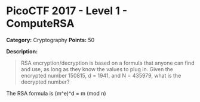 # PicoCTF 2017 - Level 1 - ComputeRSA

**Category:** Cryptography **Points:** 50

**Description:**

> RSA encryption/decryption is based on a formula that anyone can find and use, 
> as long as they know the values to plug in. Given the encrypted number 150815, 
> d = 1941, and N = 435979, what is the decrypted number?

The RSA formula is (m^e)^d = m (mod n)